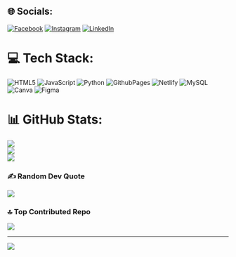 
## 🌐 Socials:
[![Facebook](https://img.shields.io/badge/Facebook-%231877F2.svg?logo=Facebook&logoColor=white)](https://facebook.com/angur.asaduzzaman/) [![Instagram](https://img.shields.io/badge/Instagram-%23E4405F.svg?logo=Instagram&logoColor=white)](https://instagram.com/iam_angur/) [![LinkedIn](https://img.shields.io/badge/LinkedIn-%230077B5.svg?logo=linkedin&logoColor=white)](https://linkedin.com/in/md-asaduzzaman-38543a1a2/) 

# 💻 Tech Stack:
![HTML5](https://img.shields.io/badge/html5-%23E34F26.svg?style=for-the-badge&logo=html5&logoColor=white) ![JavaScript](https://img.shields.io/badge/javascript-%23323330.svg?style=for-the-badge&logo=javascript&logoColor=%23F7DF1E) ![Python](https://img.shields.io/badge/python-3670A0?style=for-the-badge&logo=python&logoColor=ffdd54) ![GithubPages](https://img.shields.io/badge/github%20pages-121013?style=for-the-badge&logo=github&logoColor=white) ![Netlify](https://img.shields.io/badge/netlify-%23000000.svg?style=for-the-badge&logo=netlify&logoColor=#00C7B7) ![MySQL](https://img.shields.io/badge/mysql-%2300000f.svg?style=for-the-badge&logo=mysql&logoColor=white) ![Canva](https://img.shields.io/badge/Canva-%2300C4CC.svg?style=for-the-badge&logo=Canva&logoColor=white) ![Figma](https://img.shields.io/badge/figma-%23F24E1E.svg?style=for-the-badge&logo=figma&logoColor=white)
# 📊 GitHub Stats:
![](https://github-readme-stats.vercel.app/api?username=asaduzzaman77&theme=dark&hide_border=false&include_all_commits=true&count_private=true)<br/>
![](https://github-readme-streak-stats.herokuapp.com/?user=asaduzzaman77&theme=dark&hide_border=false)<br/>
![](https://github-readme-stats.vercel.app/api/top-langs/?username=asaduzzaman77&theme=dark&hide_border=false&include_all_commits=true&count_private=true&layout=compact)

### ✍️ Random Dev Quote
![](https://quotes-github-readme.vercel.app/api?type=horizontal&theme=radical)

### 🔝 Top Contributed Repo
![](https://github-contributor-stats.vercel.app/api?username=asaduzzaman77&limit=5&theme=dark&combine_all_yearly_contributions=true)

---
[![](https://visitcount.itsvg.in/api?id=asaduzzaman77&icon=0&color=0)](https://visitcount.itsvg.in)

<!-- Proudly created with GPRM ( https://gprm.itsvg.in ) -->
